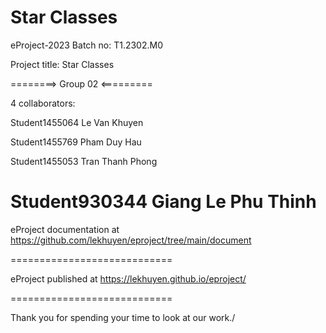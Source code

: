 Star Classes
============================

eProject-2023 Batch no: T1.2302.M0

Project title: Star Classes

========> Group 02 <=========

4 collaborators:

Student1455064  Le Van Khuyen

Student1455769  Pham Duy Hau

Student1455053  Tran Thanh Phong

Student930344 Giang Le Phu Thinh 
============================

eProject documentation at https://github.com/lekhuyen/eproject/tree/main/document

============================

eProject published at https://lekhuyen.github.io/eproject/

============================

Thank you for spending your time to look at our work./